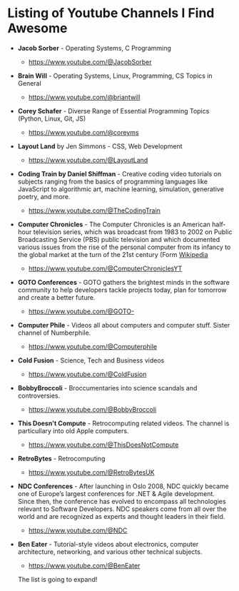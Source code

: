 # Listing of Youtube Channels I Find Awesome

* **Jacob Sorber** - Operating Systems, C Programming
  * https://www.youtube.com/@JacobSorber
* **Brain Will** - Operating Systems, Linux, Programming, CS Topics in General
  * https://www.youtube.com/@briantwill
* **Corey Schafer** - Diverse Range of Essential Programming Topics (Python, Linux, Git, JS)
  * https://www.youtube.com/@coreyms
* **Layout Land** by Jen Simmons - CSS, Web Development
  * https://www.youtube.com/@LayoutLand
* **Coding Train by Daniel Shiffman** - Creative coding video tutorials on subjects ranging from the basics of programming languages like JavaScript to algorithmic art, machine learning, simulation, generative poetry, and more.
  * https://www.youtube.com/@TheCodingTrain
* **Computer Chronicles** - The Computer Chronicles is an American half-hour television series, which was broadcast from 1983 to 2002 on Public Broadcasting Service (PBS) public television and which documented various issues from the rise of the personal computer from its infancy to the global market at the turn of the 21st century (Form [Wikipedia](https://en.wikipedia.org/wiki/Computer_Chronicles)
  * https://www.youtube.com/@ComputerChroniclesYT
* **GOTO Conferences** - GOTO gathers the brightest minds in the software community to help developers tackle projects today, plan for tomorrow and create a better future.
  * https://www.youtube.com/@GOTO-
* **Computer Phile** -  Videos all about computers and computer stuff. Sister channel of Numberphile. 
  * https://www.youtube.com/@Computerphile
* **Cold Fusion** - Science, Tech and Business videos
  * https://www.youtube.com/@ColdFusion
* **BobbyBroccoli** - Broccumentaries into science scandals and controversies.
  * https://www.youtube.com/@BobbyBroccoli
* **This Doesn't Compute** - Retrocomputing related videos. The channel is particullary into old Apple computers.
  * https://www.youtube.com/@ThisDoesNotCompute
* **RetroBytes** - Retrocomputing
  * https://www.youtube.com/@RetroBytesUK
* **NDC Conferences** - After launching in Oslo 2008, NDC quickly became one of Europe’s largest conferences
for .NET & Agile development. Since then, the conference has evolved to encompass all technologies relevant to Software Developers. NDC speakers come from all over the world and are recognized as experts and thought leaders in their field.
  * https://www.youtube.com/@NDC 
* **Ben Eater** - Tutorial-style videos about electronics, computer architecture, networking, and various other technical subjects.
  * https://www.youtube.com/@BenEater

  The list is going to expand!
